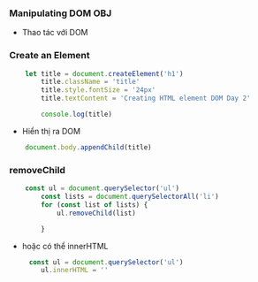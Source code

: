 ### Manipulating DOM OBJ
-   Thao tác với DOM

### Create an Element
```js
    let title = document.createElement('h1')
        title.className = 'title'
        title.style.fontSize = '24px'
        title.textContent = 'Creating HTML element DOM Day 2'

        console.log(title)
```
-   Hiển thị ra DOM 
```js
    document.body.appendChild(title)
```
### removeChild 
```js
    const ul = document.querySelector('ul')
        const lists = document.querySelectorAll('li')
        for (const list of lists) {
            ul.removeChild(list)

        }
```
-    hoặc có thể innerHTML
```js
     const ul = document.querySelector('ul')
        ul.innerHTML = ''
```